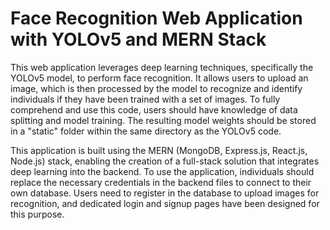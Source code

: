 # Face Recognition Web Application with YOLOv5 and MERN Stack

This web application leverages deep learning techniques, specifically the YOLOv5 model, to perform face recognition. It allows users to upload an image, which is then processed by the model to recognize and identify individuals if they have been trained with a set of images. To fully comprehend and use this code, users should have knowledge of data splitting and model training. The resulting model weights should be stored in a "static" folder within the same directory as the YOLOv5 code.

This application is built using the MERN (MongoDB, Express.js, React.js, Node.js) stack, enabling the creation of a full-stack solution that integrates deep learning into the backend. To use the application, individuals should replace the necessary credentials in the backend files to connect to their own database. Users need to register in the database to upload images for recognition, and dedicated login and signup pages have been designed for this purpose.
